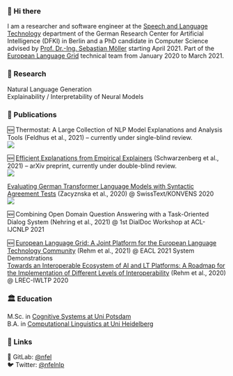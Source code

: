 ### :wave: Hi there
I am a researcher and software engineer at the [Speech and Language Technology](https://www.dfki.de/en/web/research/research-departments/speech-and-language-technology/) department of the German Research Center for Artificial Intelligence (DFKI) in Berlin and a PhD candidate in Computer Science advised by [Prof. Dr.-Ing. Sebastian Möller](https://www.qu.tu-berlin.de/menue/team/professur/parameter/en/) starting April 2021. Part of the [European Language Grid](https://live.european-language-grid.eu/) technical team from January 2020 to March 2021.

### :telescope: Research
Natural Language Generation  
Explainability / Interpretability of Neural Models  

### :newspaper: Publications
🆕 Thermostat: A Large Collection of NLP Model Explanations and Analysis Tools (Feldhus et al., 2021) – currently under single-blind review.  
<a align="center" href="https://github.com/DFKI-NLP/thermostat">
   <img src="https://github-readme-stats.vercel.app/api/pin/?username=dfki-nlp&repo=thermostat&show_owner=true"/>
</a>

🆕 [Efficient Explanations from Empirical Explainers](https://arxiv.org/pdf/2103.15429.pdf) (Schwarzenberg et al., 2021) – arXiv preprint, currently under double-blind review.  
<a align="center" href="https://github.com/DFKI-NLP/emp-exp">
   <img src="https://github-readme-stats.vercel.app/api/pin/?username=dfki-nlp&repo=emp-exp&show_owner=true"/>
</a>

[Evaluating German Transformer Language Models with Syntactic Agreement Tests](https://arxiv.org/pdf/2007.03765.pdf) (Zacyznska et al., 2020) @ SwissText/KONVENS 2020  
<a align="center" href="https://github.com/dfki-nlp/gevalm">
   <img src="https://github-readme-stats.vercel.app/api/pin/?username=dfki-nlp&repo=gevalm&show_owner=true"/>
</a>

🆕 Combining Open Domain Question Answering with a Task-Oriented Dialog System (Nehring et al., 2021) @ 1st DialDoc Workshop at ACL-IJCNLP 2021

🆕 [European Language Grid: A Joint Platform for the European Language Technology Community](https://www.aclweb.org/anthology/2021.eacl-demos.26/) (Rehm et al., 2021) @ EACL 2021 System Demonstrations  
[Towards an Interoperable Ecosystem of AI and LT Platforms: A Roadmap for the Implementation of Different Levels of Interoperability](https://arxiv.org/pdf/2004.08355.pdf) (Rehm et al., 2020) @ LREC-IWLTP 2020  


### :classical_building: Education
M.Sc. in [Cognitive Systems at Uni Potsdam](https://www.ling.uni-potsdam.de/cogsys/index.html)  
B.A. in [Computational Linguistics at Uni Heidelberg](https://www.cl.uni-heidelberg.de/)

### :pushpin: Links
🦊 GitLab: [@nfel](https://gitlab.com/nfel)  
:bird: Twitter: [@nfelnlp](https://twitter.com/nfelnlp)
